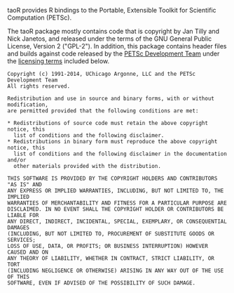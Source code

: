 taoR provides R bindings to the Portable, Extensible Toolkit for Scientific Computation (PETSc). 

The taoR package mostly contains code that is copyright by Jan Tilly and Nick Janetos, 
and released under the terms of the GNU General Public License, Version 2 ("GPL-2").
In addition, this package contains header files and builds against code released by
the [PETSc Development Team](http://www.mcs.anl.gov/petsc/) under the 
[licensing terms](http://www.mcs.anl.gov/petsc/documentation/license.html) included below.

```
Copyright (c) 1991-2014, UChicago Argonne, LLC and the PETSc Development Team
All rights reserved.

Redistribution and use in source and binary forms, with or without modification,
are permitted provided that the following conditions are met:

* Redistributions of source code must retain the above copyright notice, this
  list of conditions and the following disclaimer.
* Redistributions in binary form must reproduce the above copyright notice, this
  list of conditions and the following disclaimer in the documentation and/or
  other materials provided with the distribution.

THIS SOFTWARE IS PROVIDED BY THE COPYRIGHT HOLDERS AND CONTRIBUTORS "AS IS" AND
ANY EXPRESS OR IMPLIED WARRANTIES, INCLUDING, BUT NOT LIMITED TO, THE IMPLIED
WARRANTIES OF MERCHANTABILITY AND FITNESS FOR A PARTICULAR PURPOSE ARE
DISCLAIMED. IN NO EVENT SHALL THE COPYRIGHT HOLDER OR CONTRIBUTORS BE LIABLE FOR
ANY DIRECT, INDIRECT, INCIDENTAL, SPECIAL, EXEMPLARY, OR CONSEQUENTIAL DAMAGES
(INCLUDING, BUT NOT LIMITED TO, PROCUREMENT OF SUBSTITUTE GOODS OR SERVICES;
LOSS OF USE, DATA, OR PROFITS; OR BUSINESS INTERRUPTION) HOWEVER CAUSED AND ON
ANY THEORY OF LIABILITY, WHETHER IN CONTRACT, STRICT LIABILITY, OR TORT
(INCLUDING NEGLIGENCE OR OTHERWISE) ARISING IN ANY WAY OUT OF THE USE OF THIS
SOFTWARE, EVEN IF ADVISED OF THE POSSIBILITY OF SUCH DAMAGE.
```
